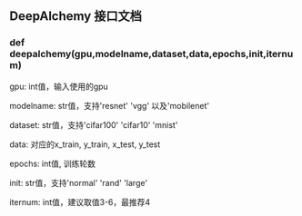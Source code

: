 ## DeepAlchemy 接口文档


### def deepalchemy(gpu,modelname,dataset,data,epochs,init,iternum)

gpu: int值，输入使用的gpu

modelname: str值，支持'resnet' 'vgg' 以及'mobilenet'

dataset: str值，支持'cifar100' 'cifar10' 'mnist'

data: 对应的x_train, y_train, x_test, y_test

epochs: int值, 训练轮数

init: str值，支持'normal' 'rand' 'large'

iternum: int值，建议取值3-6，最推荐4